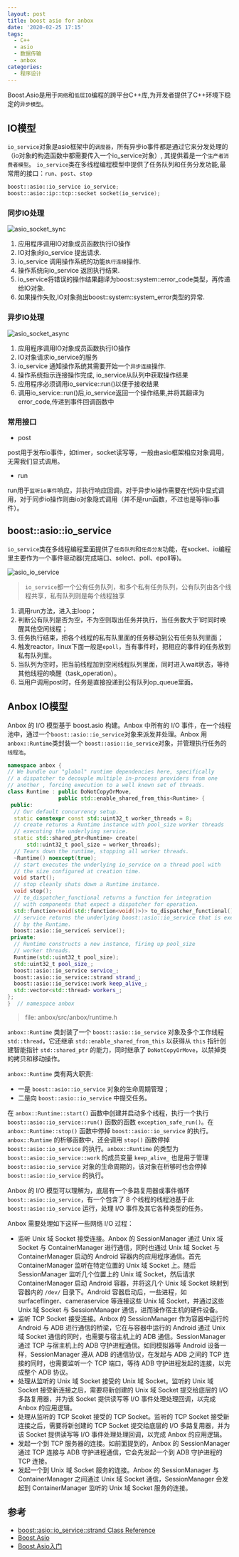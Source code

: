 ```yaml
---
layout: post
title: boost asio for anbox
date: '2020-02-25 17:15'
tags:
  - C++
  - asio
  - 数据传输
  - anbox
categories:
  - 程序设计
---
```


Boost.Asio是用于`网络`和`低层IO`编程的跨平台C++库,为开发者提供了C++环境下稳定的`异步模型`。

<!--more-->

## IO模型

`io_service`对象是asio框架中的`调度器`，所有异步io事件都是通过它来分发处理的（io对象的构造函数中都需要传入一个io_service对象）, 其提供着是一个`生产者消费者模型`。
`io_service`类在多线程编程模型中提供了任务队列和任务分发功能,最常用的接口：`run`、`post`、`stop`
``` C++
boost::asio::io_service io_service;
boost::asio::ip::tcp::socket socket(io_service);
```
### 同步IO处理

![asio_socket_sync](/images/2020/02/asio_socket_sync.png)

1. 应用程序调用IO对象成员函数执行IO操作
2. IO对象向io_service 提出请求.
3. io_service 调用操作系统的功能`执行连接`操作.
4. 操作系统向io_service 返回执行结果.
5. io_service将错误的操作结果翻译为boost::system::error_code类型，再传递给IO对象.
6. 如果操作失败,IO对象抛出boost::system::system_error类型的异常.

### 异步IO处理

![asio_socket_async](/images/2020/02/asio_socket_async.png)

1. 应用程序调用IO对象成员函数执行IO操作
2. IO对象请求io_service的服务
3. io_service 通知操作系统其需要开始一个`异步连接`操作.
4. 操作系统指示连接操作完成, io_service从队列中获取操作结果
5. 应用程序必须调用io_service::run()以便于接收结果
6. 调用io_service::run()后,io_service返回一个操作结果,并将其翻译为error_code,传递到事件回调函数中

### 常用接口

- post

post用于发布io事件，如timer，socket读写等，一般由asio框架相应对象调用，无需我们显式调用。

- run

run用于`监听io事件`响应，并执行响应回调，对于异步io操作需要在代码中显式调用，对于同步io操作则由io对象隐式调用（并不是run函数，不过也是等待io事件）。

## boost::asio::io_service

`io_service`类在多线程编程里面提供了`任务队列`和`任务分发`功能，在socket、io编程里主要作为一个事件驱动器(完成端口、select、poll、epoll等)。

![asio_io_service](/images/2020/02/asio_io_service.png)
> `io_service`都一个公有任务队列，和多个私有任务队列，公有队列由各个线程共享，私有队列则是每个线程独享

1. 调用run方法，进入主loop；
2. 判断公有队列是否为空，不为空则取出任务并执行，当任务数大于1时同时唤醒其他空闲线程；
3. 任务执行结束，把各个线程的私有队里面的任务移动到公有任务队列里面；
4. 触发reactor，linux下面一般是`epoll`，当有事件时，把相应的事件的任务放到私有队列里。
5. 当队列为空时，把当前线程加到空闲线程队列里面，同时进入wait状态，等待其他线程的唤醒（task_operation）。
6. 当用户调用post时，任务是直接投递到公有队列op_queue里面。


## Anbox IO模型

Anbox 的 I/O 模型基于 boost.asio 构建。Anbox 中所有的 I/O 事件，在一个线程池中，通过一个`boost::asio::io_service`对象来派发并处理。Anbox 用`anbox::Runtime`类封装一个 `boost::asio::io_service`对象，并管理执行任务的`线程池`。

``` C++
namespace anbox {
// We bundle our "global" runtime dependencies here, specifically
// a dispatcher to decouple multiple in-process providers from one
// another , forcing execution to a well known set of threads.
class Runtime : public DoNotCopyOrMove,
                public std::enable_shared_from_this<Runtime> {
 public:
  // Our default concurrency setup.
  static constexpr const std::uint32_t worker_threads = 8;
  // create returns a Runtime instance with pool_size worker threads
  // executing the underlying service.
  static std::shared_ptr<Runtime> create(
      std::uint32_t pool_size = worker_threads);
  // Tears down the runtime, stopping all worker threads.
  ~Runtime() noexcept(true);
  // start executes the underlying io_service on a thread pool with
  // the size configured at creation time.
  void start();
  // stop cleanly shuts down a Runtime instance.
  void stop();
  // to_dispatcher_functional returns a function for integration
  // with components that expect a dispatcher for operation.
  std::function<void(std::function<void()>)> to_dispatcher_functional();
  // service returns the underlying boost::asio::io_service that is executed
  // by the Runtime.
  boost::asio::io_service& service();
 private:
  // Runtime constructs a new instance, firing up pool_size
  // worker threads.
  Runtime(std::uint32_t pool_size);
  std::uint32_t pool_size_;
  boost::asio::io_service service_;
  boost::asio::io_service::strand strand_;
  boost::asio::io_service::work keep_alive_;
  std::vector<std::thread> workers_;
};
}  // namespace anbox
```
> file: anbox/src/anbox/runtime.h

`anbox::Runtime` 类封装了一个 `boost::asio::io_service` 对象及多个工作线程 `std::thread`，它还继承 `std::enable_shared_from_this` 以获得从 `this` 指针创建智能指针 `std::shared_ptr` 的能力，同时继承了 `DoNotCopyOrMove`，以禁掉类的拷贝和移动操作。


`anbox::Runtime` 类有两大职责:

- 一是 `boost::asio::io_service` 对象的生命周期管理；
- 二是向 `boost::asio::io_service` 中提交任务。

在 `anbox::Runtime::start()` 函数中创建并启动多个线程，执行一个执行 `boost::asio::io_service::run()` 函数的函数 `exception_safe_run()`。在 `anbox::Runtime::stop()` 函数中停掉 `boost::asio::io_service` 的执行。`anbox::Runtime` 的析够函数中，还会调用 `stop()` 函数停掉 `boost::asio::io_service` 的执行。`anbox::Runtime` 的类型为 `boost::asio::io_service::work` 的成员变量 `keep_alive_` 也是用于管理 `boost::asio::io_service` 对象的生命周期的，该对象在析够时也会停掉 `boost::asio::io_service` 的执行。

Anbox 的 I/O 模型可以理解为，底层有一个多路复用器或事件循环 `boost::asio::io_service`，有一个包含了 8 个线程的线程池基于此 `boost::asio::io_service` 运行，处理 I/O 事件及其它各种类型的任务。

Anbox 需要处理如下这样一些网络 I/O 过程：

- 监听 Unix 域 Socket 接受连接。Anbox 的 SessionManager 通过 Unix 域 Socket 与 ContainerManager 进行通信，同时也通过 Unix 域 Socket 与 ContainerManager 启动的 Android 容器内的应用程序通信。首先 ContainerManager 监听在特定位置的 Unix 域 Socket 上。随后 SessionManager 监听几个位置上的 Unix 域 Socket，然后请求 ContainerManager 启动 Android 容器，并将这几个 Unix 域 Socket 映射到容器内的 `/dev/` 目录下。Android 容器启动后，一些进程，如 surfaceflinger、cameraservice 等连接这些 Unix 域 Socket，并通过这些 Unix 域 Socket 与 SessionManager 通信，进而操作宿主机的硬件设备。
- 监听 TCP Socket 接受连接。Anbox 的 SessionManager 作为容器中运行的 Android 与 ADB 进行通信的桥梁，它在与容器中运行的 Android 通过 Unix 域 Socket 通信的同时，也需要与宿主机上的 ADB 通信。SessionManager 通过 TCP 与宿主机上的 ADB 守护进程通信。如同模拟器等 Android 设备一样，SessionManager 遵从 ADB 的通信协议，在发起与 ADB 之间的 TCP 连接的同时，也需要监听一个 TCP 端口，等待 ADB 守护进程发起的连接，以完成整个 ADB 协议。
- 处理从监听的 Unix 域 Socket 接受的 Unix 域 Socket。监听的 Unix 域 Socket 接受新连接之后，需要将新创建的 Unix 域 Socket 提交给底层的 I/O 多路复用器，并为该 Socket 提供读写等 I/O 事件处理处理回调，以完成 Anbox 的应用逻辑。
- 处理从监听的 TCP Scoket 接受的 TCP Socket。监听的 TCP Socket 接受新连接之后，需要将新创建的 TCP Socket 提交给底层的 I/O 多路复用器，并为该 Socket 提供读写等 I/O 事件处理处理回调，以完成 Anbox 的应用逻辑。
- 发起一个到 TCP 服务器的连接。如前面提到的，Anbox 的 SessionManager 通过 TCP 连接与 ADB 守护进程通信，它会先发起一个到 ADB 守护进程的 TCP 连接。
- 发起一个到 Unix 域 Socket 服务的连接。Anbox 的 SessionManager 与 ContainerManager 之间通过 Unix 域 Socket 通信，SessionManager 会发起到 ContainerManager 监听的 Unix 域 Socket 服务的连接。


## 参考

- [boost::asio::io_service::strand Class Reference](http://charette.no-ip.com:81/programming/doxygen/boost/classboost_1_1asio_1_1io__service_1_1strand.html)
- [Boost.Asio](https://www.boost.org/doc/libs/1_72_0/doc/html/boost_asio.html)
- [Boost.Asio入门](https://mmoaay.gitbooks.io/boost-asio-cpp-network-programming-chinese/content/Chapter1.html)
